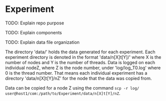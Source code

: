 # Experiment

TODO: Explain repo purpose

TODO: Explain components

TODO: Explain data file organization

The directory 'data/' holds the data generated for each experiment. Each experiment directory is denoted in the format 'data/n[X]t[Y]/' where X is the number of nodes and Y is the number of threads. Data is logged on each individual nodeZ, where Z is the node number, under 'log/log_T0.log' where 0 is the thread number. That means each individual experiment has a directory 'data/n[X]t[Y]/nZ' for the node that the data was copied from.

Data can be copied for a node Z using the command `scp -r log/ user@host1/com:/path/to/Experiment/data/n[X]t[Y]/nZ`.
